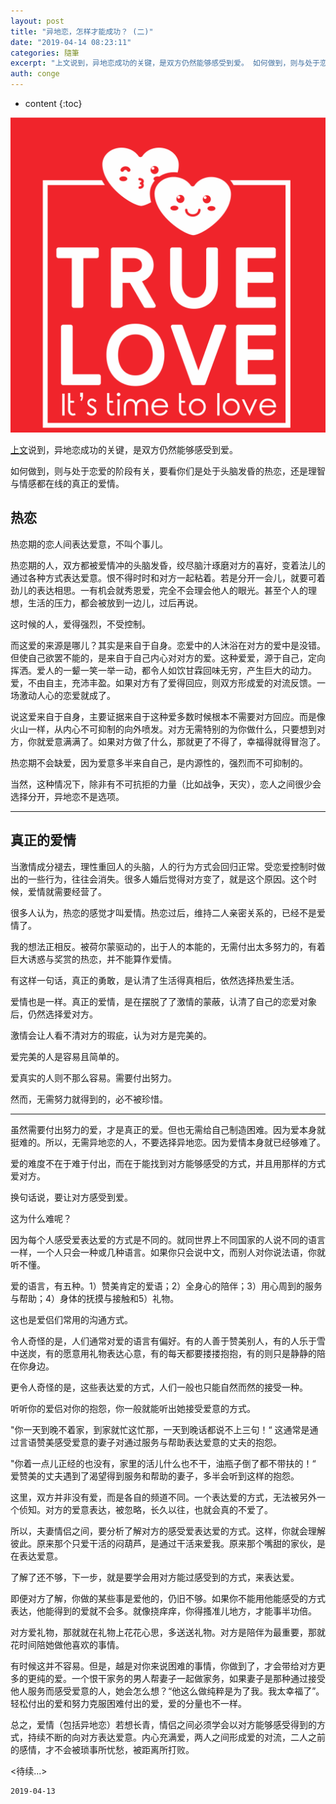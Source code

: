 ```yaml
---
layout: post
title: "异地恋，怎样才能成功？ (二)"
date: "2019-04-14 08:23:11"
categories: 隨筆
excerpt: "上文说到，异地恋成功的关键，是双方仍然能够感受到爱。 如何做到，则与处于恋爱的阶段有关，要看你们是处于头脑发昏的热恋，还是理智与情感都在线的真正..."
auth: conge
---
```

* content
{:toc}

![TRUE](/assets/images/隨筆/118382-e856e2858f58e475.png)

[上文]([https://www.jianshu.com/p/64535ba476d1](https://www.jianshu.com/p/64535ba476d1)
)说到，异地恋成功的关键，是双方仍然能够感受到爱。

如何做到，则与处于恋爱的阶段有关，要看你们是处于头脑发昏的热恋，还是理智与情感都在线的真正的爱情。

## 热恋

热恋期的恋人间表达爱意，不叫个事儿。

热恋期的人，双方都被爱情冲的头脑发昏，绞尽脑汁琢磨对方的喜好，变着法儿的通过各种方式表达爱意。恨不得时时和对方一起粘着。若是分开一会儿，就要可着劲儿的表达相思。一有机会就秀恩爱，完全不会理会他人的眼光。甚至个人的理想，生活的压力，都会被放到一边儿，过后再说。

这时候的人，爱得强烈，不受控制。

而这爱的来源是哪儿？其实是来自于自身。恋爱中的人沐浴在对方的爱中是没错。但使自己欲罢不能的，是来自于自己内心对对方的爱。这种爱爱，源于自己，定向挥洒。爱人的一颦一笑一举一动，都令人如饮甘霖回味无穷，产生巨大的动力。爱，不由自主，充沛丰盈。如果对方有了爱得回应，则双方形成爱的对流反馈。一场激动人心的恋爱就成了。

说这爱来自于自身，主要证据来自于这种爱多数时候根本不需要对方回应。而是像火山一样，从内心不可抑制的向外喷发。对方无需特别的为你做什么，只要想到对方，你就爱意满满了。如果对方做了什么，那就更了不得了，幸福得就得冒泡了。

热恋期不会缺爱，因为爱意多半来自自己，是内源性的，强烈而不可抑制的。

当然，这种情况下，除非有不可抗拒的力量（比如战争，天灾），恋人之间很少会选择分开，异地恋不是选项。

----

## 真正的爱情

当激情成分褪去，理性重回人的头脑，人的行为方式会回归正常。受恋爱控制时做出的一些行为，往往会消失。很多人婚后觉得对方变了，就是这个原因。这个时候，爱情就需要经营了。

很多人认为，热恋的感觉才叫爱情。热恋过后，维持二人亲密关系的，已经不是爱情了。

我的想法正相反。被荷尔蒙驱动的，出于人的本能的，无需付出太多努力的，有着巨大诱惑与奖赏的热恋，并不能算作爱情。

有这样一句话，真正的勇敢，是认清了生活得真相后，依然选择热爱生活。

爱情也是一样。真正的爱情，是在摆脱了了激情的蒙蔽，认清了自己的恋爱对象后，仍然选择爱对方。

激情会让人看不清对方的瑕疵，认为对方是完美的。

爱完美的人是容易且简单的。

爱真实的人则不那么容易。需要付出努力。

然而，无需努力就得到的，必不被珍惜。

-----

虽然需要付出努力的爱，才是真正的爱。但也无需给自己制造困难。因为爱本身就挺难的。所以，无需异地恋的人，不要选择异地恋。因为爱情本身就已经够难了。

爱的难度不在于难于付出，而在于能找到对方能够感受的方式，并且用那样的方式爱对方。

换句话说，要让对方感受到爱。

这为什么难呢？

因为每个人感受爱表达爱的方式是不同的。就同世界上不同国家的人说不同的语言一样，一个人只会一种或几种语言。如果你只会说中文，而别人对你说法语，你就听不懂。

爱的语言，有五种。1）赞美肯定的爱语；2）全身心的陪伴；3）用心周到的服务与帮助；4）身体的抚摸与接触和5）礼物。

这也是爱侣们常用的沟通方式。

令人奇怪的是，人们通常对爱的语言有偏好。有的人善于赞美别人，有的人乐于雪中送炭，有的愿意用礼物表达心意，有的每天都要搂搂抱抱，有的则只是静静的陪在你身边。

更令人奇怪的是，这些表达爱的方式，人们一般也只能自然而然的接受一种。

听听你的爱侣对你的抱怨，你一般就能听出她接受爱意的方式。

"你一天到晚不着家，到家就忙这忙那，一天到晚话都说不上三句！“ 这通常是通过言语赞美感受爱意的妻子对通过服务与帮助表达爱意的丈夫的抱怨。

"你着一点儿正经的也没有，家里的活儿什么也不干，油瓶子倒了都不带扶的！“ 爱赞美的丈夫遇到了渴望得到服务和帮助的妻子，多半会听到这样的抱怨。

这里，双方并非没有爱，而是各自的频道不同。一个表达爱的方式，无法被另外一个侦知。对方的爱意表达，被忽略，长久以往，也就会真的不爱了。

所以，夫妻情侣之间，要分析了解对方的感受爱表达爱的方式。这样，你就会理解彼此。原来那个只爱干活的闷葫芦，是通过干活来爱我。原来那个嘴甜的家伙，是在表达爱意。

了解了还不够，下一步，就是要学会用对方能过感受到的方式，来表达爱。

即便对方了解，你做的某些事是爱他的，仍旧不够。如果你不能用他能感受的方式表达，他能得到的爱就不会多。就像挠痒痒，你得搔准儿地方，才能事半功倍。

对方爱礼物，那就就在礼物上花花心思，多送送礼物。对方是陪伴为最重要，那就花时间陪她做他喜欢的事情。

有时候这并不容易。但是，越是对你来说困难的事情，你做到了，才会带给对方更多的更纯的爱。一个恨干家务的男人帮妻子一起做家务，如果妻子是那种通过接受他人服务而感受爱意的人，她会怎么想？“他这么做纯粹是为了我。我太幸福了”。轻松付出的爱和努力克服困难付出的爱，爱的分量也不一样。

总之，爱情（包括异地恋）若想长青，情侣之间必须学会以对方能够感受得到的方式，持续不断的向对方表达爱意。内心充满爱，两人之间形成爱的对流，二人之前的感情，才不会被琐事所忧愁，被距离所打败。

<待续...>

```
2019-04-13
```
